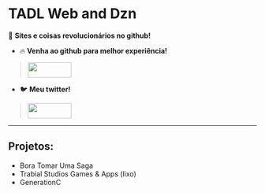 # TADL Web and Dzn
 🌟 **Sites e coisas revolucionários no github!**

- 🔥 **Venha ao github para melhor experiência!** 
> <img src="imagens_especiais/botaogit.png" style="width:88px;height:31px;">
 <a href="https://github.com/PNWMgithubBR/pnwmgithubbr.github.io">
</a>


- 🐦 **Meu twitter!**
> <img src="imagens_especiais/twitter.gif" style="width:88px;height:31px;">
<a href="https://twitter.com/pnwmofc">
 </a>

---

## Projetos:
- Bora Tomar Uma Saga
- Trabial Studios Games & Apps (lixo)
- GenerationC
